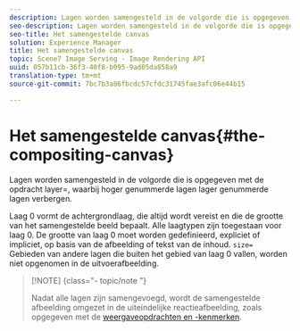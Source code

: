 ```yaml
---
description: Lagen worden samengesteld in de volgorde die is opgegeven met de opdracht layer=, waarbij hoger genummerde lagen lager genummerde lagen verbergen.
seo-description: Lagen worden samengesteld in de volgorde die is opgegeven met de opdracht layer=, waarbij hoger genummerde lagen lager genummerde lagen verbergen.
seo-title: Het samengestelde canvas
solution: Experience Manager
title: Het samengestelde canvas
topic: Scene7 Image Serving - Image Rendering API
uuid: 057b11cb-36f3-40f8-b095-9ad05da858a9
translation-type: tm+mt
source-git-commit: 7bc7b3a86fbcdc57cfdc31745fae3afc06e44b15

---
```



# Het samengestelde canvas{#the-compositing-canvas}

Lagen worden samengesteld in de volgorde die is opgegeven met de opdracht layer=, waarbij hoger genummerde lagen lager genummerde lagen verbergen.

Laag 0 vormt de achtergrondlaag, die altijd wordt vereist en die de grootte van het samengestelde beeld bepaalt. Alle laagtypen zijn toegestaan voor laag 0. De grootte van laag 0 moet worden gedefinieerd, expliciet of impliciet, op basis van de afbeelding of tekst van de inhoud. `size=` Gebieden van andere lagen die buiten het gebied van laag 0 vallen, worden niet opgenomen in de uitvoerafbeelding.

>[!NOTE] {class=&quot;- topic/note &quot;}
>
>Nadat alle lagen zijn samengevoegd, wordt de samengestelde afbeelding omgezet in de uiteindelijke reactieafbeelding, zoals opgegeven met de [weergaveopdrachten en -kenmerken](../../../../../../is-api/http-ref/image-serving-api-ref/c-http-protocol-reference/c-syntax-and-features/c-command-overview/r-view-commands-and-attributes.md#reference-8b3d637d080a47a4ba669a7f0de2ba90).

